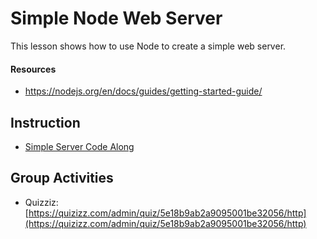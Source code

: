 # Simple Node Web Server
This lesson shows how to use Node to create a simple web server. 

#### Resources
- https://nodejs.org/en/docs/guides/getting-started-guide/

## Instruction
- [Simple Server Code Along](SimpleServerCodeAlong.md)

## Group Activities
- Quizziz: [https://quizizz.com/admin/quiz/5e18b9ab2a9095001be32056/http](https://quizizz.com/admin/quiz/5e18b9ab2a9095001be32056/http)